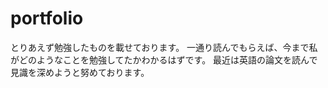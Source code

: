 # portfolio
とりあえず勉強したものを載せております。
一通り読んでもらえば、今まで私がどのようなことを勉強してたかわかるはずです。
最近は英語の論文を読んで見識を深めようと努めております。



